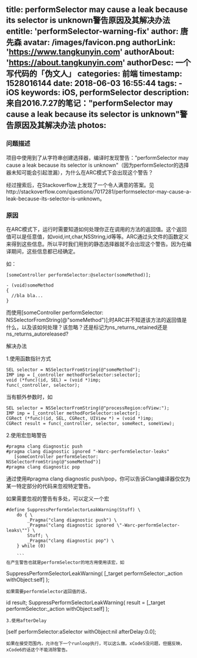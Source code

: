 title: performSelector may cause a leak because its selector is unknown警告原因及其解决办法
entitle: 'performSelector-warning-fix'
author: 唐先森
avatar: /images/favicon.png
authorLink: 'https://www.tangkunyin.com'
authorAbout: 'https://about.tangkunyin.com'
authorDesc: 一个写代码的「伪文人」
categories: 前端
timestamp: 1528016144
date: 2018-06-03 16:55:44
tags:
    - iOS
keywords: iOS, performSelector
description: 来自2016.7.27的笔记："performSelector may cause a leak because its selector is unknown"警告原因及其解决办法
photos:
---

### 问题描述

项目中使用到了从字符串创建选择器，编译时发现警告："performSelector may cause a leak because its selector is unknown"（因为performSelector的选择器未知可能会引起泄漏），为什么在ARC模式下会出现这个警告？

经过搜索后，在Stackoverflow上发现了一个令人满意的答案。见http://stackoverflow.com/questions/7017281/performselector-may-cause-a-leak-because-its-selector-is-unknown。

### 原因

在ARC模式下，运行时需要知道如何处理你正在调用的方法的返回值。这个返回值可以是任意值，如void,int,char,NSString,id等等。ARC通过头文件的函数定义来得到这些信息。所以平时我们用到的静态选择器就不会出现这个警告。因为在编译期间，这些信息都已经确定。

如：

```
[someController performSelector:@selector(someMethod)];

- (void)someMethod
{
  //bla bla...
}
```
而使用[someController performSelector: NSSelectorFromString(@"someMethod")];时ARC并不知道该方法的返回值是什么，以及该如何处理？该忽略？还是标记为ns_returns_retained还是ns_returns_autoreleased?

解决办法

1.使用函数指针方式

```
SEL selector = NSSelectorFromString(@"someMethod");
IMP imp = [_controller methodForSelector:selector];
void (*func)(id, SEL) = (void *)imp;
func(_controller, selector);
```
当有额外参数时，如

```
SEL selector = NSSelectorFromString(@"processRegion:ofView:");
IMP imp = [_controller methodForSelector:selector];
CGRect (*func)(id, SEL, CGRect, UIView *) = (void *)imp;
CGRect result = func(_controller, selector, someRect, someView);
```

2.使用宏忽略警告

```
#pragma clang diagnostic push 
#pragma clang diagnostic ignored "-Warc-performSelector-leaks" 
   [someController performSelector: NSSelectorFromString(@"someMethod")]
#pragma clang diagnostic pop
```

通过使用#pragma clang diagnostic push/pop，你可以告诉Clang编译器仅仅为某一特定部分的代码来忽视特定警告。

如果需要忽视的警告有多处，可以定义一个宏

```
#define SuppressPerformSelectorLeakWarning(Stuff) \
    do { \
        _Pragma("clang diagnostic push") \
        _Pragma("clang diagnostic ignored \"-Warc-performSelector-leaks\"") \
        Stuff; \
        _Pragma("clang diagnostic pop") \
    } while (0)
    
    ```
在产生警告也就是performSelector的地方用使用该宏，如

```
SuppressPerformSelectorLeakWarning(
    [_target performSelector:_action withObject:self]
);
```
如果需要performSelector返回值的话，

```
id result;
SuppressPerformSelectorLeakWarning(
    result = [_target performSelector:_action withObject:self]
);
```
3.使用afterDelay

```
[self performSelector:aSelector withObject:nil afterDelay:0.0];
```
如果在接受范围内，允许在下一个runloop执行，可以这么做。xCode5没问题，但据反映，xCode6的话这个不能消除警告。

